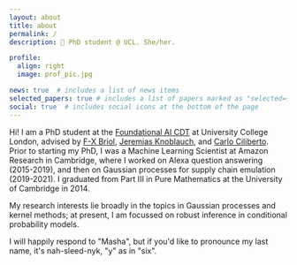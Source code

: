 ```yaml
---
layout: about
title: about
permalink: /
description: 📍 PhD student @ UCL. She/her.

profile:
  align: right
  image: prof_pic.jpg

news: true  # includes a list of news items
selected_papers: true # includes a list of papers marked as "selected={true}"
social: true  # includes social icons at the bottom of the page
---
```


Hi! I am a PhD student at the [Foundational AI CDT](http://www.ucl.ac.uk/ai-centre/) at University College London, advised by [F-X Briol](http://fxbriol.github.io/), [Jeremias Knoblauch](https://jeremiasknoblauch.github.io/), and [Carlo Ciliberto](http://cciliber.github.io/). Prior to starting my PhD, I was a Machine Learning Scientist at Amazon Research in Cambridge, where I worked on Alexa question answering (2015-2019), and then on Gaussian processes for supply chain emulation (2019-2021). I graduated from Part III in Pure Mathematics at the University of Cambridge in 2014.

My research interests lie broadly in the topics in Gaussian processes and kernel methods; at present, I am focussed on robust inference in conditional probability models.

I will happily respond to "Masha", but if you'd like to pronounce my last name, it's nah-sleed-nyk, "y" as in "six".
